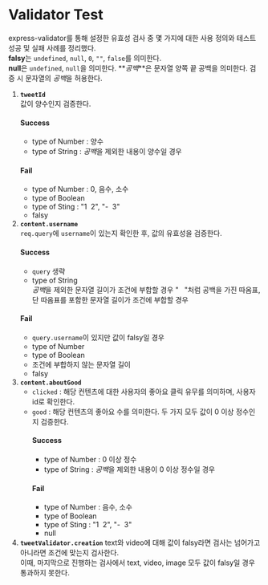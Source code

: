 # Validator Test

express-validator를 통해 설정한 유효성 검사 중 몇 가지에 대한 사용 정의와 테스트 성공 및 실패 사례를 정리했다.  
**falsy**는 `undefined`, `null`, `0`, `""`, `false`를 의미한다.  
**null**은 `undefined`, `null`을 의미한다.
**_공백_**은 문자열 양쪽 끝 공백을 의미한다. 검증 시 문자열의 *공백*을 허용한다.

1. **`tweetId`**  
   값이 양수인지 검증한다.
   #### Success
   - type of Number : 양수
   - type of String : *공백*을 제외한 내용이 양수일 경우
   #### Fail
   - type of Number : 0, 음수, 소수
   - type of Boolean
   - type of Sting : "1&nbsp;&nbsp;2", "-&nbsp;&nbsp;3"
   - falsy
2. **`content.username`**  
   `req.query`에 `username`이 있는지 확인한 후, 값의 유효성을 검증한다.
   #### Success
   - `query` 생략
   - type of String  
      *공백*을 제외한 문자열 길이가 조건에 부합할 경우
     "&nbsp;&nbsp;&nbsp;"처럼 공백을 가진 따옴표, 단 따옴표를 포함한 문자열 길이가 조건에 부합할 경우
   #### Fail
   - `query.username`이 있지만 값이 falsy일 경우
   - type of Number
   - type of Boolean
   - 조건에 부합하지 않는 문자열 길이
   - falsy
3. **`content.aboutGood`**
   - `clicked` : 해당 컨텐츠에 대한 사용자의 좋아요 클릭 유무를 의미하며, 사용자 id로 확인한다.
   - `good` : 해당 컨텐츠의 좋아요 수를 의미한다.
     두 가지 모두 값이 0 이상 정수인지 검증한다.
     #### Success
     - type of Number : 0 이상 정수
     - type of String : *공백*을 제외한 내용이 0 이상 정수일 경우
     #### Fail
     - type of Number : 음수, 소수
     - type of Boolean
     - type of Sting : "1&nbsp;&nbsp;2", "-&nbsp;&nbsp;3"
     - null
4. **`tweetValidator.creation`**
   text와 video에 대해 값이 falsy라면 검사는 넘어가고 아니라면 조건에 맞는지 검사한다.  
   이때, 마지막으로 진행하는 검사에서 text, video, image 모두 값이 falsy일 경우 통과하지 못한다.
